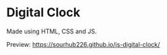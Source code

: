 # Digital Clock

Made using HTML, CSS and JS.

Preview: https://sourhub226.github.io/js-digital-clock/
